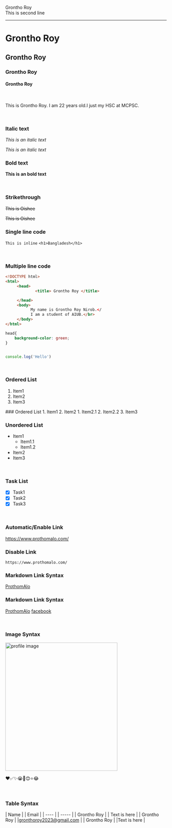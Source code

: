 <!--markdown tutorial-->
Grontho Roy </br>
This is second line 


---

# Grontho Roy
## Grontho Roy
### Grontho Roy
#### Grontho Roy

</br>

<p>This is Grontho Roy. I am 22 years old.I just my HSC at MCPSC.</p>

</br>

### Italic text
<i>This is an italic text</i> 

_This is an italic text_

### Bold text
**This is an bold text**

</br>

### Strikethrough
<del>This is Oishee</del>

~~This is Oishee~~

### Single line code
`This is inline`
`<h1>Bangladesh</h1>` 

</br>

### Multiple line code

```html
<!DOCTYPE html>
<html>
     <head>
             <title> Grontho Roy </title>

     </head>
     <body>
           My name is Grontho Roy Nirob.</
           I am a student of AIUB.</br>    
     </body>
</html>

```

```css
head{
    background-color: green;
}

```

```javascript

console.log('Hello')

```

</br>

### Ordered List
<ol>
 <li>Item1</li>
 <li>Item2</li>
 <li>Item3</li>
</ol>
### Ordered List
1. Item1
2. Item2
    1. Item2.1
    2. Item2.2
3. Item3

<br>

### Unordered List
- Item1
   - Item1.1
   - Item1.2
- Item2
- Item3

<br>

### Task List
- [x] Task1
- [x] Task2
- [x] Task3

<br>

### Automatic/Enable Link
https://www.prothomalo.com/

### Disable Link
`https://www.prothomalo.com/`

### Markdown Link Syntax
[ProthomAlo](https://www.prothomalo.com/)

### Markdown Link Syntax
[ProthomAlo][Websitelink]
[facebook][Facebooklink]

<br>

### Image Syntax
<!--![Profile](./images/me.jpg)-->

<img src="./Images/me.jpg" width="350" height="400" title="profile image"/>

❤️✅✨😭🎃😊⭐😂

<!--All link is here-->
[Websitelink]: https://www.prothomalo.com/
[Facebooklink]:https://www.facebook.com/profile.php?id=100011866234254

<br>

### Table Syntax

| Name | | Email |
| ---- | | ----- |
| Grontho Roy | | Text is here |
| Grontho Roy | |gronthoroy2023@gmail.com |
| Grontho Roy | |Text is here |
































